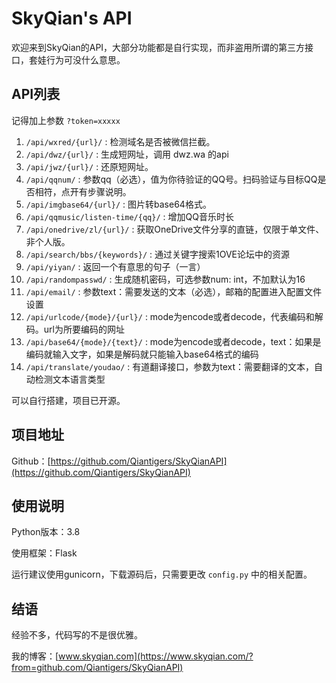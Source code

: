 # SkyQian's API

欢迎来到SkyQian的API，大部分功能都是自行实现，而非盗用所谓的第三方接口，套娃行为可没什么意思。

## API列表

记得加上参数 `?token=xxxxx`

1. `/api/wxred/{url}/` : 检测域名是否被微信拦截。
2. `/api/dwz/{url}/` : 生成短网址，调用 dwz.wa 的api
3. `/api/jwz/{url}/` : 还原短网址。
4. `/api/qqnum/` : 参数qq（必选），值为你待验证的QQ号。扫码验证与目标QQ是否相符，点开有步骤说明。
5. `/api/imgbase64/{url}/` : 图片转base64格式。
6. `/api/qqmusic/listen-time/{qq}/` : 增加QQ音乐时长
7. `/api/onedrive/zl/{url}/` : 获取OneDrive文件分享的直链，仅限于单文件、非个人版。
8. `/api/search/bbs/{keywords}/` : 通过关键字搜索1OVE论坛中的资源
9. `/api/yiyan/` : 返回一个有意思的句子（一言）
10. `/api/randompasswd/` : 生成随机密码，可选参数num: int，不加默认为16
11. `/api/email/` : 参数text：需要发送的文本（必选），邮箱的配置进入配置文件设置
12. `/api/urlcode/{mode}/{url}/` : mode为encode或者decode，代表编码和解码。url为所要编码的网址
13. `/api/base64/{mode}/{text}/` : mode为encode或者decode，text：如果是编码就输入文字，如果是解码就只能输入base64格式的编码
14. `/api/translate/youdao/` : 有道翻译接口，参数为text：需要翻译的文本，自动检测文本语言类型

可以自行搭建，项目已开源。 

## 项目地址

Github：[https://github.com/Qiantigers/SkyQianAPI](https://github.com/Qiantigers/SkyQianAPI)

## 使用说明

Python版本：3.8

使用框架：Flask

运行建议使用gunicorn，下载源码后，只需要更改 `config.py` 中的相关配置。

## 结语

经验不多，代码写的不是很优雅。

我的博客：[www.skyqian.com](https://www.skyqian.com/?from=github.com/Qiantigers/SkyQianAPI)
